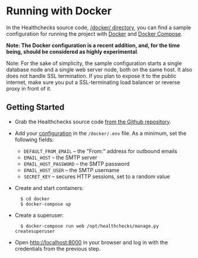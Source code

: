 # Running with Docker

In the Healthchecks source code, [/docker/ directory](https://github.com/healthchecks/healthchecks/tree/master/docker),
you can find a sample configuration for running the project with
[Docker](https://www.docker.com) and [Docker Compose](https://docs.docker.com/compose/).

**Note: The Docker configuration is a recent addition, and, for the time being,
should be considered as highly experimental**.

Note: For the sake of simplicity, the sample configuration starts a single database
node and a single web server node, both on the same host. It also does not handle SSL
termination. If you plan to expose it to the public internet, make sure you put a
SSL-terminating load balancer or reverse proxy in front of it.

## Getting Started

* Grab the Healthchecks source code
  [from the Github repository](https://github.com/healthchecks/healthchecks).
* Add your [configuration](../self_hosted_configuration/) in the `/docker/.env` file.
  As a minimum, set the following fields:
    * `DEFAULT_FROM_EMAIL` – the "From:" address for outbound emails
    * `EMAIL_HOST` – the SMTP server
    * `EMAIL_HOST_PASSWORD` – the SMTP password
    * `EMAIL_HOST_USER` – the SMTP username
    * `SECRET_KEY` – secures HTTP sessions, set to a random value
* Create and start containers:

        $ cd docker
        $ docker-compose up

* Create a superuser:

        $ docker-compose run web /opt/healthchecks/manage.py createsuperuser

* Open [http://localhost:8000](http://localhost:8000) in your browser and log in with
  the credentials from the previous step.
